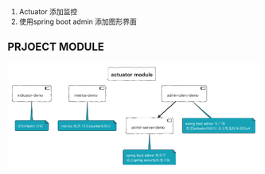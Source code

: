 1. Actuator 添加监控
2. 使用spring boot admin 添加图形界面
## PRJOECT  MODULE
![PROJECT MODULE](MODULE/ACTUATOR_MODULE.PNG)
	
	
	
	
	
	
	
	
	
	
	
